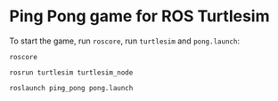 # Ping Pong game for ROS Turtlesim

To start the game, run `roscore`, run `turtlesim` and `pong.launch`:

```
roscore
```
```
rosrun turtlesim turtlesim_node
```
```
roslaunch ping_pong pong.launch
```
